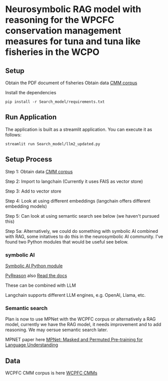 # Neurosymbolic RAG model with reasoning for the WPCFC conservation management measures for tuna and tuna like fisheries in the WCPO 


## Setup

Obtain the PDF document of fisheries  Obtain data [CMM corpus](https://cmm.wcpfc.int/)

Install the dependencies
```
pip install -r Search_model/requirements.txt
```

## Run Application

The application is built as a streamlit application.
You can execute it as follows:

```
streamlit run Search_model/llm2_updated.py
```



## Setup Process

Step 1: Obtain data [CMM corpus](https://cmm.wcpfc.int/)

Step 2: Import to langchain (Currently it uses FAIS as vector store)

Step 3: Add to vector store

Step 4: Look at using different embeddings (langchain offers different embedding models)

Step 5: Can look at using semantic search see below (we haven't pursued this)

Step 5a: Alternatively, we could do something with symbolic AI combined with RAG, some initatives to do this in the neurosymbolic AI community. I've found two Python modules that would be useful see below.
 
### symbolic AI

[Symbolic AI Python module](https://pypi.org/project/symbolicai/)

[PyReason](https://github.com/lab-v2/pyreason) also [Read the docs](https://pyreason.readthedocs.io/en/latest/)

These can be combined with LLM 

Langchain supports different LLM engines, e.g. OpenAI, Llama, etc.  

### Semantic search

Plan is now to use MPNet with the WCPFC corpus or alternatively a RAG model, currently we have the RAG model, it needs improvement and to add reasoning. We may oersue semantic search later. 

MPNET paper here [MPNet: Masked and Permuted Pre-training for Language Understanding](https://arxiv.org/abs/2004.09297)

## Data 

WCPFC CMM corpus is here [WCPFC CMMs](https://cmm.wcpfc.int/)
